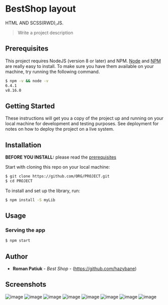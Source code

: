 # BestShop layout
HTML AND SCSS(RWD),JS.

> Write a project description

## Prerequisites

This project requires NodeJS (version 8 or later) and NPM.
[Node](http://nodejs.org/) and [NPM](https://npmjs.org/) are really easy to install.
To make sure you have them available on your machine,
try running the following command.

```sh
$ npm -v && node -v
6.4.1
v8.16.0
```

## Getting Started

These instructions will get you a copy of the project up and running on your local machine for development and testing purposes. See deployment for notes on how to deploy the project on a live system.

## Installation

**BEFORE YOU INSTALL:** please read the [prerequisites](#prerequisites)

Start with cloning this repo on your local machine:

```sh
$ git clone https://github.com/ORG/PROJECT.git
$ cd PROJECT
```

To install and set up the library, run:

```sh
$ npm install -S myLib
```

## Usage

### Serving the app

```sh
$ npm start
```

## Author

* **Roman Patiuk** - *Best Shop* - (https://github.com/hazybane)

## Screenshots 
![image](https://user-images.githubusercontent.com/118274216/222269083-1cd197e6-55be-426c-9685-6dbca6484ba7.png)
![image](https://user-images.githubusercontent.com/118274216/222269168-c380f7c0-e7a8-45ba-bb79-2aa3928d120c.png)
![image](https://user-images.githubusercontent.com/118274216/222269209-8675d4a3-33b4-4d7a-910e-1a86fb7c1b86.png)
![image](https://user-images.githubusercontent.com/118274216/222269289-a1667724-8d29-41f0-8c8e-7c4dff98a4f5.png)
![image](https://user-images.githubusercontent.com/118274216/222269347-dbd350ef-11b7-4288-951a-8d41b19aa8c1.png)
![image](https://user-images.githubusercontent.com/118274216/222269398-851b76b3-5a64-4ba9-9079-d395b9e26edd.png)
![image](https://user-images.githubusercontent.com/118274216/222269510-060094d2-fc3a-4d9f-bb2d-d450bfd9b163.png)
![image](https://user-images.githubusercontent.com/118274216/222269740-86946af2-262e-4d0a-a216-4d0bed6634ad.png)






